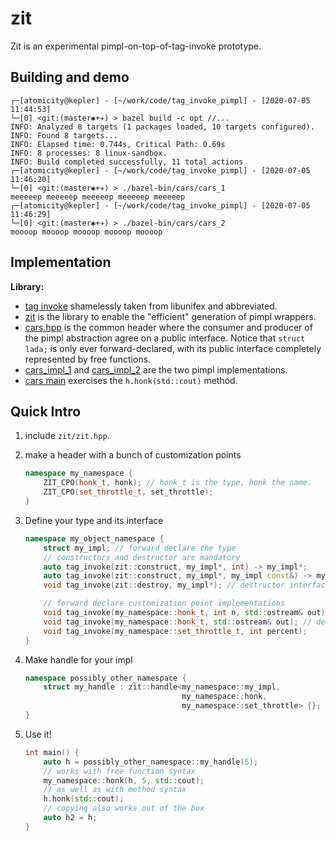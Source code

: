 zit
===

Zit is an experimental pimpl-on-top-of-tag-invoke prototype.

Building and demo
-----------------

```
┌─[atomicity@kepler] - [~/work/code/tag_invoke_pimpl] - [2020-07-05 11:44:53]
└─[0] <git:(master✱+✈) > bazel build -c opt //...
INFO: Analyzed 8 targets (1 packages loaded, 10 targets configured).
INFO: Found 8 targets...
INFO: Elapsed time: 0.744s, Critical Path: 0.69s
INFO: 8 processes: 8 linux-sandbox.
INFO: Build completed successfully, 11 total actions
┌─[atomicity@kepler] - [~/work/code/tag_invoke_pimpl] - [2020-07-05 11:46:20]
└─[0] <git:(master✱+✈) > ./bazel-bin/cars/cars_1
meeeeep meeeeep meeeeep meeeeep meeeeep
┌─[atomicity@kepler] - [~/work/code/tag_invoke_pimpl] - [2020-07-05 11:46:29]
└─[0] <git:(master✱+✈) > ./bazel-bin/cars/cars_2
moooop moooop moooop moooop moooop
```

Implementation
--------------

**Library:**

- [tag invoke](taggie/tag_invoke.hpp) shamelessly taken from libunifex and abbreviated.
- [zit](zit/zit.hpp) is the library to enable the "efficient" generation of pimpl wrappers.
- [cars.hpp](cars/cars.hpp) is the common header where the consumer and producer of the pimpl abstraction agree on a public interface. Notice that `struct lada;` is only ever forward-declared, with its public interface completely represented by free functions.
- [cars_impl_1](cars/cars_impl_1.cpp) and [cars_impl_2](cars/cars_impl_2.cpp) are the two pimpl implementations.
- [cars main](cars/cars_main.cpp) exercises the `h.honk(std::cout)` method.

Quick Intro
-----------

1. include `zit/zit.hpp`.
2. make a header with a bunch of customization points

    ```cpp
    namespace my_namespace {
        ZIT_CPO(honk_t, honk); // honk_t is the type, honk the name.
        ZIT_CPO(set_throttle_t, set_throttle);
    }
    ```

3. Define your type and its interface

    ```cpp
    namespace my_object_namespace {
        struct my_impl; // forward declare the type
        // constructors and destructor are mandatory
        auto tag_invoke(zit::construct, my_impl*, int) -> my_impl*;
        auto tag_invoke(zit::construct, my_impl*, my_impl const&) -> my_impl*; // copy
        void tag_invoke(zit::destroy, my_impl*); // destructor interface

        // forward declare customization point implementations
        void tag_invoke(my_namespace::honk_t, int n, std::ostream& out);
        void tag_invoke(my_namespace::honk_t, std::ostream& out); // default n
        void tag_invoke(my_namespace::set_throttle_t, int percent);
    }
    ```

4. Make handle for your impl

    ```cpp
    namespace possibly_other_namespace {
        struct my_handle : zit::handle<my_namespace::my_impl,
                                       my_namespace::honk,
                                       my_namespace::set_throttle> {};
    }
    ```

5. Use it!

    ```cpp
    int main() {
        auto h = possibly_other_namespace::my_handle(5);
        // works with free function syntax
        my_namespace::honk(h, 5, std::cout);
        // as well as with method syntax
        h.honk(std::cout);
        // copying also works out of the box
        auto h2 = h;
    }
    ```
